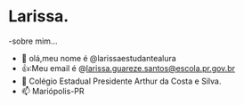# Larissa.

-sobre mim...
- 👋 olá,meu nome é @larissaestudantealura
- 👍:Meu email é @larissa.guareze.santos@escola.pr.gov.br
- 💞️ Colégio Estadual Presidente Arthur da Costa e Silva.
- 📫 Mariópolis-PR

<!---
larissaestudantealura/larissaestudantealura is a ✨ special ✨ repository because its `README.md` (this file) appears on your GitHub profile.
You can click the Preview link to take a look at your changes.
--->
